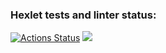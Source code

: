 ### Hexlet tests and linter status:
[![Actions Status](https://github.com/tulolo287/python-project-49/actions/workflows/hexlet-check.yml/badge.svg)](https://github.com/tulolo287/python-project-49/actions)
<a href="https://codeclimate.com/github/tulolo287/python-project-49/maintainability"><img src="https://api.codeclimate.com/v1/badges/4ba383992edefe6154da/maintainability" /></a>
